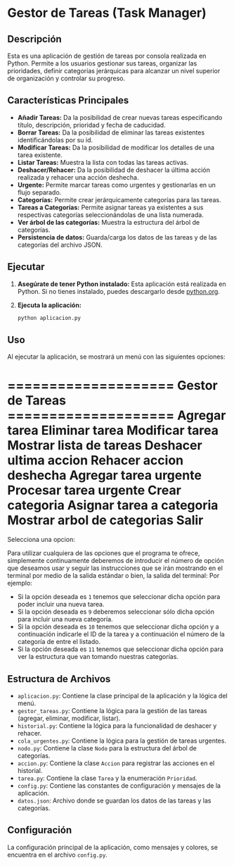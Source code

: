 # Gestor de Tareas (Task Manager)

## Descripción

Esta es una aplicación de gestión de tareas por consola realizada en Python. Permite a los usuarios gestionar sus tareas, organizar las prioridades, definir categorías jerárquicas para alcanzar un nivel superior de organización y controlar su progreso.

## Características Principales

* **Añadir Tareas:** Da la posibilidad de crear nuevas tareas especificando título, descripción, prioridad y fecha de caducidad.
* **Borrar Tareas:** Da la posibilidad de eliminar las tareas existentes identificándolas por su id.
* **Modificar Tareas:** Da la posibilidad de modificar los detalles de una tarea existente.
* **Listar Tareas:** Muestra la lista con todas las tareas activas.
* **Deshacer/Rehacer:** Da la posibilidad de deshacer la última acción realizada y rehacer una acción deshecha.
* **Urgente:** Permite marcar tareas como urgentes y gestionarlas en un flujo separado.
* **Categorías:** Permite crear jerárquicamente categorías para las tareas.
* **Tareas a Categorías:** Permite asignar tareas ya existentes a sus respectivas categorías seleccionándolas de una lista numerada.
* **Ver árbol de las categorías:** Muestra la estructura del árbol de categorías.
* **Persistencia de datos:** Guarda/carga los datos de las tareas y de las categorías del archivo JSON.

## Ejecutar

1.  **Asegúrate de tener Python instalado:**
    Esta aplicación está realizada en Python. Si no tienes instalado, puedes descargarlo desde [python.org](https://www.python.org/).

2.  **Ejecuta la aplicación:**
    ```bash
    python aplicacion.py
    ```

## Uso

Al ejecutar la aplicación, se mostrará un menú con las siguientes opciones:

==================== Gestor de Tareas ====================
Agregar tarea
Eliminar tarea
Modificar tarea
Mostrar lista de tareas
Deshacer ultima accion
Rehacer accion deshecha
Agregar tarea urgente
Procesar tarea urgente
Crear categoria
Asignar tarea a categoria
Mostrar arbol de categorias
Salir 
=======================================================
Selecciona una opcion:

Para utilizar cualquiera de las opciones que el programa te ofrece, simplemente continuamente deberemos de introducir el número de opción que deseamos usar y seguir las instrucciones que se irán mostrando en el terminal por medio de la salida estándar o bien, la salida del terminal:
Por ejemplo:
* Si la opción deseada es `1` tenemos que seleccionar dicha opción para poder incluir una nueva tarea.
* Si la opción deseada es `9` deberemos seleccionar sólo dicha opción para incluir una nueva categoría.
* Si la opción deseada es `10` tenemos que seleccionar dicha opción y a continuación indicarle el ID de la tarea y a continuación el número de la categoría de entre el listado.
* Si la opción deseada es `11` tenemos que seleccionar dicha opción para ver la estructura que van tomando nuestras categorías.


## Estructura de Archivos

* `aplicacion.py`: Contiene la clase principal de la aplicación y la lógica del menú.
* `gestor_tareas.py`: Contiene la lógica para la gestión de las tareas (agregar, eliminar, modificar, listar).
* `historial.py`: Contiene la lógica para la funcionalidad de deshacer y rehacer.
* `cola_urgentes.py`: Contiene la lógica para la gestión de tareas urgentes.
* `nodo.py`: Contiene la clase `Nodo` para la estructura del árbol de categorías.
* `accion.py`: Contiene la clase `Accion` para registrar las acciones en el historial.
* `tarea.py`: Contiene la clase `Tarea` y la enumeración `Prioridad`.
* `config.py`: Contiene las constantes de configuración y mensajes de la aplicación.
* `datos.json`: Archivo donde se guardan los datos de las tareas y las categorías.

## Configuración

La configuración principal de la aplicación, como mensajes y colores, se encuentra en el archivo `config.py`.
